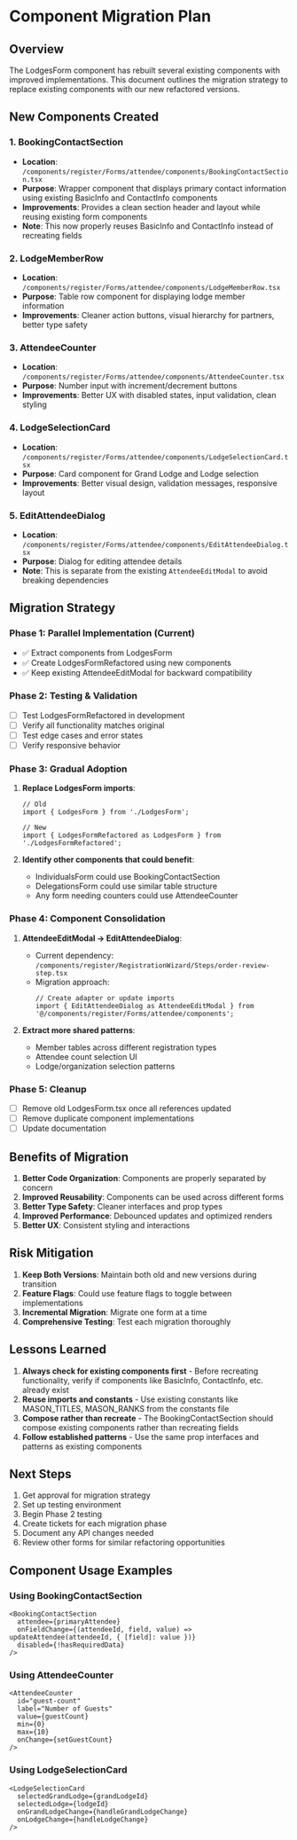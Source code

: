 # Component Migration Plan

## Overview
The LodgesForm component has rebuilt several existing components with improved implementations. This document outlines the migration strategy to replace existing components with our new refactored versions.

## New Components Created

### 1. BookingContactSection
- **Location**: `/components/register/Forms/attendee/components/BookingContactSection.tsx`
- **Purpose**: Wrapper component that displays primary contact information using existing BasicInfo and ContactInfo components
- **Improvements**: Provides a clean section header and layout while reusing existing form components
- **Note**: This now properly reuses BasicInfo and ContactInfo instead of recreating fields

### 2. LodgeMemberRow
- **Location**: `/components/register/Forms/attendee/components/LodgeMemberRow.tsx`
- **Purpose**: Table row component for displaying lodge member information
- **Improvements**: Cleaner action buttons, visual hierarchy for partners, better type safety

### 3. AttendeeCounter
- **Location**: `/components/register/Forms/attendee/components/AttendeeCounter.tsx`
- **Purpose**: Number input with increment/decrement buttons
- **Improvements**: Better UX with disabled states, input validation, clean styling

### 4. LodgeSelectionCard
- **Location**: `/components/register/Forms/attendee/components/LodgeSelectionCard.tsx`
- **Purpose**: Card component for Grand Lodge and Lodge selection
- **Improvements**: Better visual design, validation messages, responsive layout

### 5. EditAttendeeDialog
- **Location**: `/components/register/Forms/attendee/components/EditAttendeeDialog.tsx`
- **Purpose**: Dialog for editing attendee details
- **Note**: This is separate from the existing `AttendeeEditModal` to avoid breaking dependencies

## Migration Strategy

### Phase 1: Parallel Implementation (Current)
- ✅ Extract components from LodgesForm
- ✅ Create LodgesFormRefactored using new components
- ✅ Keep existing AttendeeEditModal for backward compatibility

### Phase 2: Testing & Validation
- [ ] Test LodgesFormRefactored in development
- [ ] Verify all functionality matches original
- [ ] Test edge cases and error states
- [ ] Verify responsive behavior

### Phase 3: Gradual Adoption
1. **Replace LodgesForm imports**:
   ```tsx
   // Old
   import { LodgesForm } from './LodgesForm';
   
   // New
   import { LodgesFormRefactored as LodgesForm } from './LodgesFormRefactored';
   ```

2. **Identify other components that could benefit**:
   - IndividualsForm could use BookingContactSection
   - DelegationsForm could use similar table structure
   - Any form needing counters could use AttendeeCounter

### Phase 4: Component Consolidation
1. **AttendeeEditModal → EditAttendeeDialog**:
   - Current dependency: `/components/register/RegistrationWizard/Steps/order-review-step.tsx`
   - Migration approach:
     ```tsx
     // Create adapter or update imports
     import { EditAttendeeDialog as AttendeeEditModal } from '@/components/register/Forms/attendee/components';
     ```

2. **Extract more shared patterns**:
   - Member tables across different registration types
   - Attendee count selection UI
   - Lodge/organization selection patterns

### Phase 5: Cleanup
- [ ] Remove old LodgesForm.tsx once all references updated
- [ ] Remove duplicate component implementations
- [ ] Update documentation

## Benefits of Migration

1. **Better Code Organization**: Components are properly separated by concern
2. **Improved Reusability**: Components can be used across different forms
3. **Better Type Safety**: Cleaner interfaces and prop types
4. **Improved Performance**: Debounced updates and optimized renders
5. **Better UX**: Consistent styling and interactions

## Risk Mitigation

1. **Keep Both Versions**: Maintain both old and new versions during transition
2. **Feature Flags**: Could use feature flags to toggle between implementations
3. **Incremental Migration**: Migrate one form at a time
4. **Comprehensive Testing**: Test each migration thoroughly

## Lessons Learned

1. **Always check for existing components first** - Before recreating functionality, verify if components like BasicInfo, ContactInfo, etc. already exist
2. **Reuse imports and constants** - Use existing constants like MASON_TITLES, MASON_RANKS from the constants file
3. **Compose rather than recreate** - The BookingContactSection should compose existing components rather than recreating fields
4. **Follow established patterns** - Use the same prop interfaces and patterns as existing components

## Next Steps

1. Get approval for migration strategy
2. Set up testing environment
3. Begin Phase 2 testing
4. Create tickets for each migration phase
5. Document any API changes needed
6. Review other forms for similar refactoring opportunities

## Component Usage Examples

### Using BookingContactSection
```tsx
<BookingContactSection
  attendee={primaryAttendee}
  onFieldChange={(attendeeId, field, value) => updateAttendee(attendeeId, { [field]: value })}
  disabled={!hasRequiredData}
/>
```

### Using AttendeeCounter
```tsx
<AttendeeCounter
  id="guest-count"
  label="Number of Guests"
  value={guestCount}
  min={0}
  max={10}
  onChange={setGuestCount}
/>
```

### Using LodgeSelectionCard
```tsx
<LodgeSelectionCard
  selectedGrandLodge={grandLodgeId}
  selectedLodge={lodgeId}
  onGrandLodgeChange={handleGrandLodgeChange}
  onLodgeChange={handleLodgeChange}
/>
```